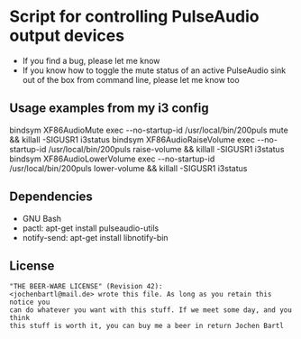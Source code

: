 Script for controlling PulseAudio output devices
================================================

- If you find a bug, please let me know
- If you know how to toggle the mute status of an active PulseAudio sink out of the box from command line, please let me know too

Usage examples from my i3 config
--------------------------------

bindsym XF86AudioMute exec --no-startup-id /usr/local/bin/200puls mute && killall -SIGUSR1 i3status
bindsym XF86AudioRaiseVolume exec --no-startup-id /usr/local/bin/200puls raise-volume && killall -SIGUSR1 i3status
bindsym XF86AudioLowerVolume exec --no-startup-id /usr/local/bin/200puls lower-volume && killall -SIGUSR1 i3status

Dependencies
------------

- GNU Bash
- pactl: apt-get install pulseaudio-utils
- notify-send: apt-get install libnotify-bin

License
-------

	"THE BEER-WARE LICENSE" (Revision 42):
	<jochenbartl@mail.de> wrote this file. As long as you retain this notice you
	can do whatever you want with this stuff. If we meet some day, and you think
	this stuff is worth it, you can buy me a beer in return Jochen Bartl

